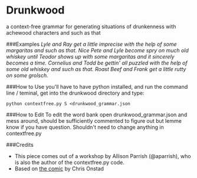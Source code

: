 # Drunkwood
a context-free grammar for generating situations of drunkenness with achewood characters and such as that

###Examples
_Lyle and Ray get a little imprecise with the help of some margaritas and such as that._
_Nice Pete and Lyle become spry on much old whiskey until Teodor shows up with some margaritas and it sincerely becomes a time._
_Cornelius and Todd be gettin' all puzzled with the help of some old whiskey and such as that._
_Roast Beef and Frank get a little rutty on some grolsch._

###How to Use
you'll have to have python installed, and run the command line / teminal, get into the drunkwood directory and type:

`python contextfree.py S <drunkwood_grammar.json`

###How to Edit
To edit the word bank open drunkwood_grammar.json and mess around, should be sufficiently commented to figure out but lemme know if you have question. Shouldn't need to change anything in contextfree.py

###Credits
* This piece comes out of a workshop by Allison Parrish (@aparrish), who is also the author of the contextfree.py code.
* Based on [the comic](http://achewood.com) by Chris Onstad
